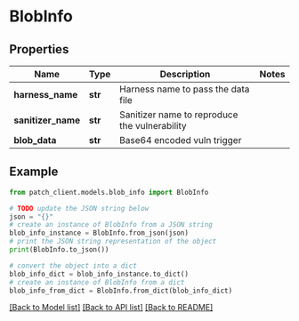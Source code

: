 # BlobInfo


## Properties

Name | Type | Description | Notes
------------ | ------------- | ------------- | -------------
**harness_name** | **str** | Harness name to pass the data file | 
**sanitizer_name** | **str** | Sanitizer name to reproduce the vulnerability | 
**blob_data** | **str** | Base64 encoded vuln trigger | 

## Example

```python
from patch_client.models.blob_info import BlobInfo

# TODO update the JSON string below
json = "{}"
# create an instance of BlobInfo from a JSON string
blob_info_instance = BlobInfo.from_json(json)
# print the JSON string representation of the object
print(BlobInfo.to_json())

# convert the object into a dict
blob_info_dict = blob_info_instance.to_dict()
# create an instance of BlobInfo from a dict
blob_info_from_dict = BlobInfo.from_dict(blob_info_dict)
```
[[Back to Model list]](../README.md#documentation-for-models) [[Back to API list]](../README.md#documentation-for-api-endpoints) [[Back to README]](../README.md)



